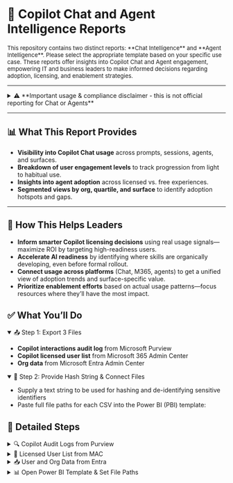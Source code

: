 # 💬 Copilot Chat and Agent Intelligence Reports

<p style="font-size:small; font-weight:normal;">
This repository contains two distinct reports: **Chat Intelligence** and **Agent Intelligence**. Please select the appropriate template based on your specific use case. These reports offer insights into Copilot Chat and Agent engagement, empowering IT and business leaders to make informed decisions regarding adoption, licensing, and enablement strategies.
</p>

---

<details>
<summary>⚠️ **Important usage & compliance disclaimer - this is not official reporting for Chat or Agents**</summary>

Please note:  
The audit logs from Microsoft Purview are intended to support security and compliance use cases. While they provide visibility into Copilot interactions, they are **not intended** to serve as the official source for Copilot usage reporting. Metrics derived from this data—such as "prompt count" or "active users"—**may differ** from the usage reports provided directly by Microsoft and it may not be feasible to reconcile the differences.  
For the most accurate and reliable usage insights, users are encouraged to refer to data from the **Microsoft 365 Admin Center** and **Viva Insights**. Insights from this report are intended to highlight broad trends and patterns to guide adoption efforts and should not be used for exact or granular measurement.

While the tool helps customers better understand their data, Microsoft has **no visibility** into the data that customers input into this template/tool, nor does Microsoft have any control over how customers will use this template/tool in their environment.  
Customers are solely responsible for ensuring that their use of the template tool complies with all applicable laws and regulations, including those related to data privacy and security.  
**Microsoft disclaims any and all liability** arising from or related to customers' use of the template tool.

</details>

---

## 📊 What This Report Provides

- **Visibility into Copilot Chat usage** across prompts, sessions, agents, and surfaces.  
- **Breakdown of user engagement levels** to track progression from light to habitual use.  
- **Insights into agent adoption** across licensed vs. free experiences.  
- **Segmented views by org, quartile, and surface** to identify adoption hotspots and gaps.

---

## 🚀 How This Helps Leaders

- **Inform smarter Copilot licensing decisions** using real usage signals—maximize ROI by targeting high-readiness users.  
- **Accelerate AI readiness** by identifying where skills are organically developing, even before formal rollout.  
- **Connect usage across platforms** (Chat, M365, agents) to get a unified view of adoption trends and surface-specific value.  
- **Prioritize enablement efforts** based on actual usage patterns—focus resources where they’ll have the most impact.

## ✅ What You’ll Do

<details open>
<summary>📤 Step 1: Export 3 Files</summary>

- **Copilot interactions audit log** from Microsoft Purview  
- **Copilot licensed user list** from Microsoft 365 Admin Center  
- **Org data** from Microsoft Entra Admin Center  

</details>

<details open>
<summary>🔐 Step 2: Provide Hash String & Connect Files</summary>

- Supply a text string to be used for hashing and de-identifying sensitive identifiers  
- Paste full file paths for each CSV into the Power BI (PBI) template:
  
</details>



## 📁 Detailed Steps

<details>
<summary>🔍 Copilot Audit Logs from Purview</summary>

- Go to: [security.microsoft.com](https://security.microsoft.com)  
  - In the left pane, scroll down and click **Audit**  
  - Ensure you have appropriate compliance roles (e.g., **Audit Reader**). If not, contact your IT admin  
- In **Activities > Friendly Names**, select:  
  `Copilot Activities – Interacted with Copilot`  
- Set a **Date Range** (recommended: 3–6 months)  
- Give your search a name and click **Search**  
  - Once the status changes to **Completed**, click into it  
- Select **Export > Download all results**

📖 Learn more: [Export, configure, and view audit log records – Microsoft Learn](https://learn.microsoft.com/en-us/microsoft-365/compliance/audit-log-search)

</details>

<details>
<summary>👤 Licensed User List from MAC</summary>

- Go to: [admin.microsoft.com](https://admin.microsoft.com)  
  - Log in as a **Microsoft 365 Global Administrator**  
- To unhide usernames in MAC reports:  
  - Go to **Settings > Org Settings**, then under the **Services** tab, choose **Reports**  
  - Deselect **Display concealed user, group, site names in all reports**  
  - Click **Save changes**  
- Navigate to: **Reports > Usage > Microsoft 365 Copilot**  
- In the **Readiness** tab, scroll to **Copilot Readiness Details**  
  - Select column: `Has Copilot license assigned`  
- Click the ellipsis (`...`) and choose **Export** to download the file as `.csv`

📖 Learn more: [Microsoft 365 Copilot Readiness Report – Microsoft Learn](https://learn.microsoft.com/en-us/microsoft-365/admin/activity-reports/microsoft-365-copilot-readiness)

</details>

<details>
<summary>📥 User and Org Data from Entra</summary>

1. Sign in to the [Microsoft Entra admin center](https://entra.microsoft.com)  
2. In the left-hand navigation, go to: `Identity ➝ Users`  
3. Select **All users**  
4. Click the **“Download users”** button (in the toolbar or under the `...` menu)  
5. In the download dialog:  
   - Select the attributes to include in the CSV  
   - **Required fields**:  
     - `UserPrincipalName`  
     - `Department`  
   - **Optional fields**:  
     - Choose as appropriate  
6. Choose **CSV format** and click **Download**

📖 Learn more: [Download a list of users – Microsoft Learn](https://learn.microsoft.com/en-us/entra/identity/users/users-bulk-download)  
💡 _Note: Avoid downloading non-essential attributes as it can degrade performance._

</details>

<details>
<summary>📊 Open Power BI Template & Set File Paths</summary>

- Download the provided Power BI report template (`.PBIT`)
- Select Agent Usage template for analyzing agents and Chat Intelligence for deep analysis on Chat interactions  
- Open the `.pbit` file in **Power BI Desktop**  
- When prompted, paste in the full file paths for the three CSVs you downloaded:  
  - `Copilot_Activities.csv`  
  - `Copilot_Licensed_Users.csv`  
  - `Org_Data.csv`  
- Provide a text string to hash and obfuscate identifiers. This will deidentify sensitive data and makes it easier to share.
- This will connect the template to your data and begin processing

</details>
